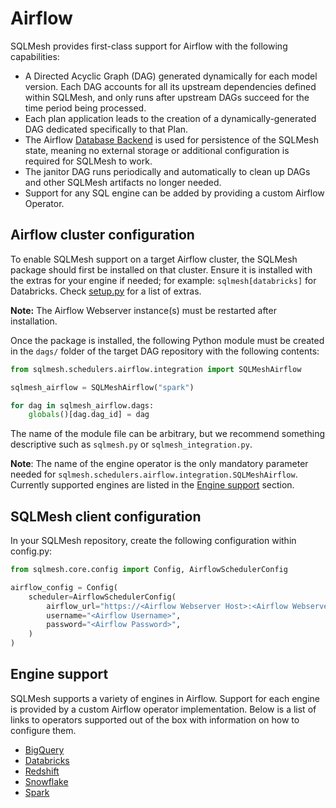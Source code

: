 # Airflow

SQLMesh provides first-class support for Airflow with the following capabilities:

* A Directed Acyclic Graph (DAG) generated dynamically for each model version. Each DAG accounts for all its upstream dependencies defined within SQLMesh, and only runs after upstream DAGs succeed for the time period being processed.
* Each plan application leads to the creation of a dynamically-generated DAG dedicated specifically to that Plan.
* The Airflow [Database Backend](https://airflow.apache.org/docs/apache-airflow/stable/howto/set-up-database.html) is used for persistence of the SQLMesh state, meaning no external storage or additional configuration is required for SQLMesh to work.
* The janitor DAG runs periodically and automatically to clean up DAGs and other SQLMesh artifacts no longer needed.
* Support for any SQL engine can be added by providing a custom Airflow Operator.

## Airflow cluster configuration
To enable SQLMesh support on a target Airflow cluster, the SQLMesh package should first be installed on that cluster. Ensure it is installed with the extras for your engine if needed; for example: `sqlmesh[databricks]` for Databricks. Check [setup.py](https://github.com/TobikoData/sqlmesh/blob/main/setup.py) for a list of extras. 

**Note:** The Airflow Webserver instance(s) must be restarted after installation.

Once the package is installed, the following Python module must be created in the `dags/` folder of the target DAG repository with the following contents:

```python linenums="1"
from sqlmesh.schedulers.airflow.integration import SQLMeshAirflow

sqlmesh_airflow = SQLMeshAirflow("spark")

for dag in sqlmesh_airflow.dags:
    globals()[dag.dag_id] = dag
```
The name of the module file can be arbitrary, but we recommend something descriptive such as `sqlmesh.py` or `sqlmesh_integration.py`.

**Note**: The name of the engine operator is the only mandatory parameter needed for `sqlmesh.schedulers.airflow.integration.SQLMeshAirflow`. Currently supported engines are listed in the [Engine support](#engine-support) section.

## SQLMesh client configuration
In your SQLMesh repository, create the following configuration within config.py:
```python linenums="1"
from sqlmesh.core.config import Config, AirflowSchedulerConfig

airflow_config = Config(
    scheduler=AirflowSchedulerConfig(
        airflow_url="https://<Airflow Webserver Host>:<Airflow Webserver Port>/",
        username="<Airflow Username>",
        password="<Airflow Password>",
    )
)
```

## Engine support
SQLMesh supports a variety of engines in Airflow. Support for each engine is provided by a custom Airflow operator implementation. Below is a list of links to operators supported out of the box with information on how to configure them.

* [BigQuery](engines.md#bigquery---airflow-scheduler)
* [Databricks](engines.md#databricks---airflow-scheduler)
* [Redshift](engines.md#redshift---airflow-scheduler)
* [Snowflake](engines.md#snowflake---airflow-scheduler)
* [Spark](engines.md#spark---airflow-scheduler)

